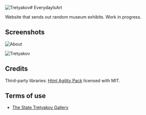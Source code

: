 ![Tretyakov](https://github.com/lebedeva-svetlana/EverydayIsArt/assets/91262515/263a59a1-b109-41d8-ae84-ccb6c948ed60)# EverydayIsArt

Website that sends out random museum exhibits. Work in progress.

## Screenshots

![About](https://github.com/lebedeva-svetlana/EverydayIsArt/assets/91262515/0430e03a-a7f6-408b-b643-1fdcda0fe81b)

![Tretyakov](https://github.com/lebedeva-svetlana/EverydayIsArt/assets/91262515/7278e9ac-b212-4847-9c1a-8e0fd6894020)

## Credits

Third-party libraries: [Html Agility Pack](https://github.com/desandro/masonry](https://github.com/zzzprojects/html-agility-pack)https://github.com/zzzprojects/html-agility-pack) licensed with MIT.

## Terms of use

- [The State Tretyakov Gallery](https://www.tretyakovgallery.ru/about/copirith/)

